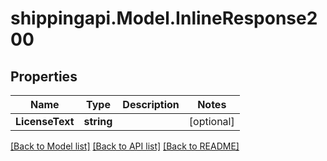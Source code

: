
# shippingapi.Model.InlineResponse200

## Properties

Name | Type | Description | Notes
------------ | ------------- | ------------- | -------------
**LicenseText** | **string** |  | [optional] 

[[Back to Model list]](../README.md#documentation-for-models)
[[Back to API list]](../README.md#documentation-for-api-endpoints)
[[Back to README]](../README.md)


